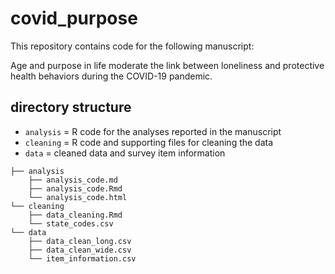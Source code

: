 # covid_purpose
This repository contains code for the following manuscript:

Age and purpose in life moderate the link between loneliness and protective health behaviors during the COVID-19 pandemic.

## directory structure
* `analysis` = R code for the analyses reported in the manuscript
* `cleaning` = R code and supporting files for cleaning the data
* `data` = cleaned data and survey item information

```
├── analysis
    ├── analysis_code.md
    ├── analysis_code.Rmd
    └── analysis_code.html
└── cleaning
    ├── data_cleaning.Rmd
    └── state_codes.csv
└── data
    ├── data_clean_long.csv
    ├── data_clean_wide.csv
    └── item_information.csv
```

